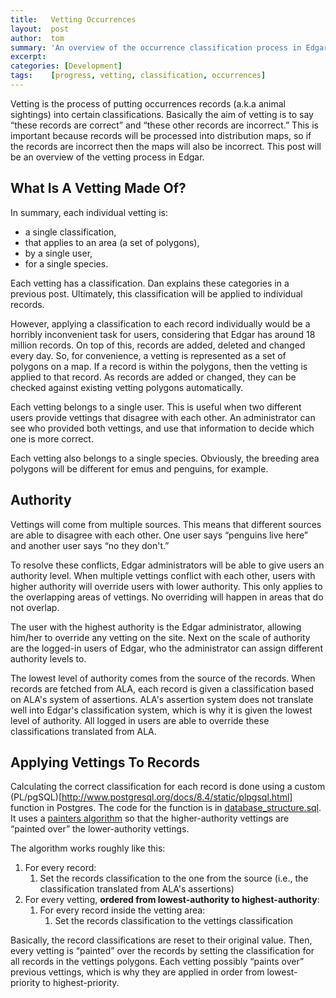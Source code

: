 ```yaml
---
title:   Vetting Occurrences
layout:  post
author:  tom
summary: 'An overview of the occurrence classification process in Edgar.'
excerpt: 
categories: [Development]
tags:    [progress, vetting, classification, occurrences]
---
```


Vetting is the process of putting occurrences records (a.k.a animal sightings) into certain classifications. Basically the aim of vetting is to say &ldquo;these records are correct&rdquo; and &ldquo;these other records are incorrect.&rdquo; This is important because records will be processed into distribution maps, so if the records are incorrect then the maps will also be incorrect. This post will be an overview of the vetting process in Edgar.

## What Is A Vetting Made Of?

In summary, each individual vetting is:

 - a single classification,
 - that applies to an area (a set of polygons),
 - by a single user,
 - for a single species.

Each vetting has a classification. Dan explains these categories in a previous post. Ultimately, this classification will be applied to individual records.

However, applying a classification to each record individually would be a horribly inconvenient task for users, considering that Edgar has around 18 million records. On top of this, records are added, deleted and changed every day. So, for convenience, a vetting is represented as a set of polygons on a map. If a record is within the polygons, then the vetting is applied to that record. As records are added or changed, they can be checked against existing vetting polygons automatically.

Each vetting belongs to a single user. This is useful when two different users provide vettings that disagree with each other. An administrator can see who provided both vettings, and use that information to decide which one is more correct.

Each vetting also belongs to a single species. Obviously, the breeding area polygons will be different for emus and penguins, for example.

## Authority

Vettings will come from multiple sources. This means that different sources are able to disagree with each other. One user says &ldquo;penguins live here&rdquo; and another user says &ldquo;no they don't.&rdquo;

To resolve these conflicts, Edgar administrators will be able to give users an authority level. When multiple vettings conflict with each other, users with higher authority will override users with lower authority. This only applies to the overlapping areas of vettings. No overriding will happen in areas that do not overlap.

The user with the highest authority is the Edgar administrator, allowing him/her to override any vetting on the site. Next on the scale of authority are the logged-in users of Edgar, who the administrator can assign different authority levels to.

The lowest level of authority comes from the source of the records. When records are fetched from ALA, each record is given a classification based on ALA's system of assertions. ALA's assertion system does not translate well into Edgar's classification system, which is why it is given the lowest level of authority. All logged in users are able to override these classifications translated from ALA.

## Applying Vettings To Records

Calculating the correct classification for each record is done using a custom (PL/pgSQL)[http://www.postgresql.org/docs/8.4/static/plpgsql.html] function in Postgres. The code for the function is in [database_structure.sql](https://github.com/jcu-eresearch/Edgar/blob/master/database_structure.sql). It uses a [painters algorithm](http://en.wikipedia.org/wiki/Painter's_algorithm) so that the higher-authority vettings are &ldquo;painted over&rdquo; the lower-authority vettings.

The algorithm works roughly like this:

<ol>
    <li>
        For every record:
        <ol>
            <li>Set the records classification to the one from the source (i.e., 
            the classification translated from ALA's assertions)</li>
        </ol>
    </li>
    <li>
        For every vetting, <strong>ordered from lowest-authority to 
        highest-authority</strong>:
        <ol>
            <li>
                For every record inside the vetting area:
                <ol>
                    <li>Set the records classification to the vettings 
                    classification</li>
                </ol>
            </li>
        </ol>
    </li>
</ol>

Basically, the record classifications are reset to their original value. Then, every vetting is &ldquo;painted&rdquo; over the records by setting the classification for all records in the vettings polygons. Each vetting possibly &ldquo;paints over&rdquo; previous vettings, which is why they are applied in order from lowest-priority to highest-priority.